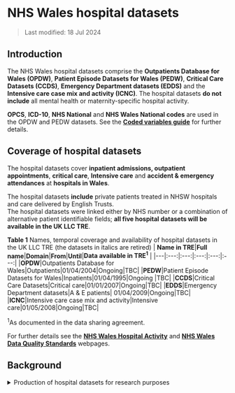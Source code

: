# NHS Wales hospital datasets
>
>Last modified: 18 Jul 2024
>
## Introduction

The NHS Wales hospital datasets comprise the **Outpatients Database for Wales (OPDW)**, **Patient Episode Datasets for Wales (PEDW)**,  **Critical Care Datasets (CCDS)**, **Emergency Department datasets (EDDS)** and the **Intensive care case mix and activity (ICNC)**. The hospital datasets **do not include** all mental health or maternity-specific hospital activity.

**OPCS**, **ICD-10**, **NHS National** and **NHS Wales National codes** are used in the OPDW and PEDW datasets. See the [**Coded variables guide**](../Coding/coding_intro.md) for further details.

## Coverage of hospital datasets

The hospital datasets cover **inpatient admissions, outpatient appointments**, **critical care**, **Intensive care** and **accident & emergency attendances** at **hospitals in Wales**.

The hospital datasets **include** private patients treated in NHSW hospitals and care delivered by English Trusts.  
The hospital datasets were linked either by NHS number or a combination of alternative patient identifiable fields; **all five hospital datasets will be available in the UK LLC TRE**.
  
**Table 1** Names, temporal coverage and availability of hospital datasets in the UK LLC TRE (the datasets in italics are retired)
| **Name in TRE**|**Full name**|**Domain**|**From**|**Until**|**Data available in TRE<sup>1</sup>** |
|---|:---:|:---:|:---:|:---:|:---:|
|**OPDW**|Outpatients Database for Wales|Outpatients|01/04/2004|Ongoing|TBC|
|**PEDW**|Patient Episode Datasets for Wales|Inpatients|01/04/1995|Ongoing |TBC|
|**CCDS**|Critical Care Datasets|Critical care|01/01/2007|Ongoing|TBC|
|**EDDS**|Emergency Department datasets|A & E patients| 01/04/2009|Ongoing|TBC|
|**ICNC**|Intensive care case mix and activity|Intensive care|01/05/2008|Ongoing|TBC|

<sup>1</sup>As documented in the data sharing agreement.
  
For further details see the [**NHS Wales Hospital Activity**](https://statswales.gov.wales/Catalogue/Health-and-Social-Care/NHS-Hospital-Activity/Outpatient-Activity) and [**NHS Wales Data Quality Standards**](https://dhcw.nhs.wales/information-services/information-standards/data-quality/data-quality-standards/) webpages.

## Background

<details>
  <summary>Production of hospital datasets for research purposes</summary>
